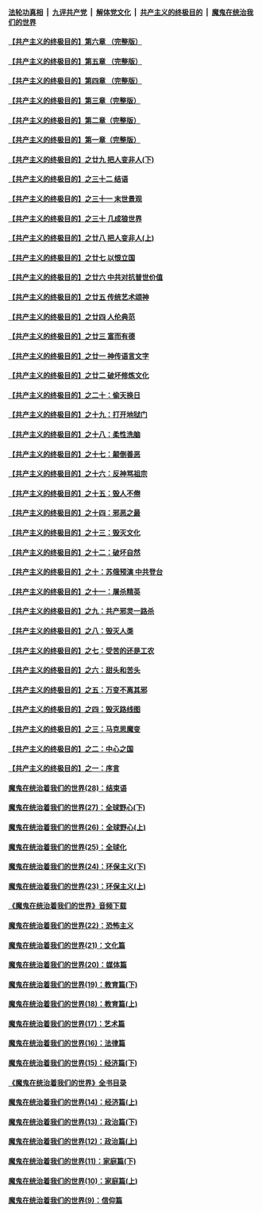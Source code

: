 ####  [法轮功真相](../../../../basic/blob/master/README.md?t=12282352) &nbsp;|&nbsp; [九评共产党](../../../../9ping.md/blob/master/README.md?t=12282352) &nbsp;|&nbsp; [解体党文化](../../../../jtdwh.md/blob/master/README.md?t=12282352)  &nbsp;|&nbsp; [共产主义的终极目的](../../../../gczydzjmd.md/blob/master/README.md?t=12282352) &nbsp;|&nbsp; [魔鬼在统治我们的世界](../../../../mgztzwmdsj.md/blob/master/README.md?t=12282352) 

#### [【共产主义的终极目的】第六章 （完整版）](../pages/nsc422/n11428913.md?t=12282352) 

#### [【共产主义的终极目的】第五章 （完整版）](../pages/nsc422/n11428912.md?t=12282352) 

#### [【共产主义的终极目的】第四章 （完整版）](../pages/nsc422/n11428907.md?t=12282352) 

#### [【共产主义的终极目的】第三章（完整版）](../pages/nsc422/n11428848.md?t=12282352) 

#### [【共产主义的终极目的】第二章（完整版）](../pages/nsc422/n11428831.md?t=12282352) 

#### [【共产主义的终极目的】第一章（完整版）](../pages/nsc422/n11417651.md?t=12282352) 

#### [【共产主义的终极目的】之廿九 把人变非人(下)](../pages/nsc422/n11344140.md?t=12282352) 

#### [【共产主义的终极目的】之三十二 结语](../pages/nsc422/n11360535.md?t=12282352) 

#### [【共产主义的终极目的】之三十一 末世景观](../pages/nsc422/n11351129.md?t=12282352) 

#### [【共产主义的终极目的】之三十 几成狼世界](../pages/nsc422/n11348280.md?t=12282352) 

#### [【共产主义的终极目的】之廿八 把人变非人(上)](../pages/nsc422/n11340492.md?t=12282352) 

#### [【共产主义的终极目的】之廿七 以恨立国](../pages/nsc422/n11336944.md?t=12282352) 

#### [【共产主义的终极目的】之廿六 中共对抗普世价值](../pages/nsc422/n11324785.md?t=12282352) 

#### [【共产主义的终极目的】之廿五 传统艺术颂神](../pages/nsc422/n11296396.md?t=12282352) 

#### [【共产主义的终极目的】之廿四 人伦典范](../pages/nsc422/n11296397.md?t=12282352) 

#### [【共产主义的终极目的】之廿三 富而有德](../pages/nsc422/n11283598.md?t=12282352) 

#### [【共产主义的终极目的】之廿一 神传语言文字](../pages/nsc422/n11263265.md?t=12282352) 

#### [【共产主义的终极目的】之廿二 破坏修炼文化](../pages/nsc422/n11245728.md?t=12282352) 

#### [【共产主义的终极目的】之二十：偷天换日](../pages/nsc422/n11238846.md?t=12282352) 

#### [【共产主义的终极目的】之十九：打开地狱门](../pages/nsc422/n11206376.md?t=12282352) 

#### [【共产主义的终极目的】之十八：柔性洗脑](../pages/nsc422/n11199994.md?t=12282352) 

#### [【共产主义的终极目的】之十七：颠倒善恶](../pages/nsc422/n11179782.md?t=12282352) 

#### [【共产主义的终极目的】之十六：反神骂祖宗](../pages/nsc422/n11166798.md?t=12282352) 

#### [【共产主义的终极目的】之十五：毁人不倦](../pages/nsc422/n11166792.md?t=12282352) 

#### [【共产主义的终极目的】之十四：邪恶之最](../pages/nsc422/n11150249.md?t=12282352) 

#### [【共产主义的终极目的】之十三：毁灭文化](../pages/nsc422/n11135227.md?t=12282352) 

#### [【共产主义的终极目的】之十二：破坏自然](../pages/nsc422/n11135214.md?t=12282352) 

#### [【共产主义的终极目的】之十：苏俄预演 中共登台](../pages/nsc422/n11118424.md?t=12282352) 

#### [【共产主义的终极目的】之十一：屠杀精英](../pages/nsc422/n11118442.md?t=12282352) 

#### [【共产主义的终极目的】之九：共产邪灵一路杀](../pages/nsc422/n11114139.md?t=12282352) 

#### [【共产主义的终极目的】之八：毁灭人类](../pages/nsc422/n11108503.md?t=12282352) 

#### [【共产主义的终极目的】之七：受苦的还是工农](../pages/nsc422/n11101809.md?t=12282352) 

#### [【共产主义的终极目的】之六：甜头和苦头](../pages/nsc422/n11096971.md?t=12282352) 

#### [【共产主义的终极目的】之五：万变不离其邪](../pages/nsc422/n11091285.md?t=12282352) 

#### [【共产主义的终极目的】之四：毁灭路线图](../pages/nsc422/n11086284.md?t=12282352) 

#### [【共产主义的终极目的】之三：马克思魔变](../pages/nsc422/n11061941.md?t=12282352) 

#### [【共产主义的终极目的】之二：中心之国](../pages/nsc422/n11047728.md?t=12282352) 

#### [【共产主义的终极目的】之一：序言](../pages/nsc422/n11086077.md?t=12282352) 

#### [魔鬼在统治着我们的世界(28)：结束语](../pages/nsc422/n10936246.md?t=12282352) 

#### [魔鬼在统治着我们的世界(27)：全球野心(下)](../pages/nsc422/n10928319.md?t=12282352) 

#### [魔鬼在统治着我们的世界(26)：全球野心(上)](../pages/nsc422/n10900318.md?t=12282352) 

#### [魔鬼在统治着我们的世界(25)：全球化](../pages/nsc422/n10788205.md?t=12282352) 

#### [魔鬼在统治着我们的世界(24)：环保主义(下)](../pages/nsc422/n10695307.md?t=12282352) 

#### [魔鬼在统治着我们的世界(23)：环保主义(上)](../pages/nsc422/n10688613.md?t=12282352) 

#### [《魔鬼在统治着我们的世界》音频下载](../pages/nsc422/n10635553.md?t=12282352) 

#### [魔鬼在统治着我们的世界(22)：恐怖主义](../pages/nsc422/n10614727.md?t=12282352) 

#### [魔鬼在统治着我们的世界(21)：文化篇](../pages/nsc422/n10597706.md?t=12282352) 

#### [魔鬼在统治着我们的世界(20)：媒体篇](../pages/nsc422/n10586579.md?t=12282352) 

#### [魔鬼在统治着我们的世界(19)：教育篇(下)](../pages/nsc422/n10564808.md?t=12282352) 

#### [魔鬼在统治着我们的世界(18)：教育篇(上)](../pages/nsc422/n10526970.md?t=12282352) 

#### [魔鬼在统治着我们的世界(17)：艺术篇](../pages/nsc422/n10499093.md?t=12282352) 

#### [魔鬼在统治着我们的世界(16)：法律篇](../pages/nsc422/n10485969.md?t=12282352) 

#### [魔鬼在统治着我们的世界(15)：经济篇(下)](../pages/nsc422/n10469975.md?t=12282352) 

#### [《魔鬼在统治着我们的世界》全书目录](../pages/nsc422/n10464261.md?t=12282352) 

#### [魔鬼在统治着我们的世界(14)：经济篇(上)](../pages/nsc422/n10457370.md?t=12282352) 

#### [魔鬼在统治着我们的世界(13)：政治篇(下)](../pages/nsc422/n10448270.md?t=12282352) 

#### [魔鬼在统治着我们的世界(12)：政治篇(上)](../pages/nsc422/n10444576.md?t=12282352) 

#### [魔鬼在统治着我们的世界(11)：家庭篇(下)](../pages/nsc422/n10440961.md?t=12282352) 

#### [魔鬼在统治着我们的世界(10)：家庭篇(上)](../pages/nsc422/n10435448.md?t=12282352) 

#### [魔鬼在统治着我们的世界(9)：信仰篇](../pages/nsc422/n10432159.md?t=12282352) 

